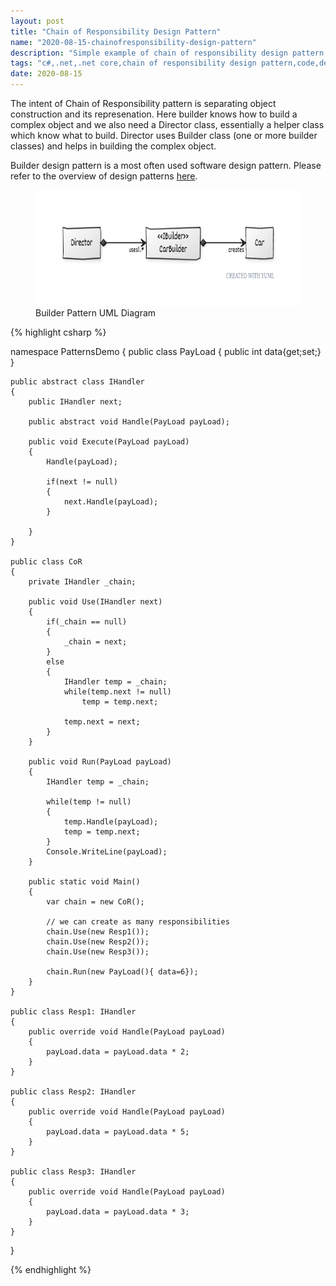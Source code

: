 ```yaml
---
layout: post
title: "Chain of Responsibility Design Pattern"
name: "2020-08-15-chainofresponsibility-design-pattern"
description: "Simple example of chain of responsibility design pattern."
tags: "c#,.net,.net core,chain of responsibility design pattern,code,design pattern,UML,unified modeling language,technical article,blog,post"
date: 2020-08-15
---
```


<p>The intent of Chain of Responsibility pattern is separating object construction and its represenation. Here builder knows how to build a complex object and we also need a Director class, essentially a helper class which know what to build. Director uses Builder class (one or more builder classes) and helps in building the complex object.</p>
<p>Builder design pattern is a most often used software design pattern. Please refer to the overview of design patterns <a href="http://srirangamv.github.io/blog/design-patterns-overview" title="sofware design patterns using c#" target="_blank">here</a>.<p>

<p>
    <figure>
      <img src="/images/BuilderPattern.png" alt="Builder Pattern UML Diagram" width="716px" height="185px" />
      <figcaption>Builder Pattern UML Diagram</figcaption>
    </figure>    
</p>

{% highlight csharp %}

namespace PatternsDemo
{
    public class PayLoad
    {
        public int data{get;set;}
    }

    public abstract class IHandler
    {
        public IHandler next;
        
        public abstract void Handle(PayLoad payLoad);
    
        public void Execute(PayLoad payLoad)
        {
            Handle(payLoad);

            if(next != null)
            {
                next.Handle(payLoad);
            }

        }
    }

    public class CoR
    {
        private IHandler _chain;

        public void Use(IHandler next)
        {
            if(_chain == null)
            {
                _chain = next;
            }
            else
            {
                IHandler temp = _chain;
                while(temp.next != null)
                    temp = temp.next;

                temp.next = next;
            }
        }

        public void Run(PayLoad payLoad)
        {
            IHandler temp = _chain;
            
            while(temp != null)
            {
                temp.Handle(payLoad);
                temp = temp.next;
            }   
            Console.WriteLine(payLoad);
        }

        public static void Main()
        {
            var chain = new CoR();
            
            // we can create as many responsibilities
            chain.Use(new Resp1());
            chain.Use(new Resp2());
            chain.Use(new Resp3());

            chain.Run(new PayLoad(){ data=6});
        }
    }

    public class Resp1: IHandler
    {
        public override void Handle(PayLoad payLoad)
        {
            payLoad.data = payLoad.data * 2;
        }
    }

    public class Resp2: IHandler
    {
        public override void Handle(PayLoad payLoad)
        {
            payLoad.data = payLoad.data * 5;
        }
    }

    public class Resp3: IHandler
    {
        public override void Handle(PayLoad payLoad)
        {
            payLoad.data = payLoad.data * 3;
        }
    }
}

{% endhighlight %}